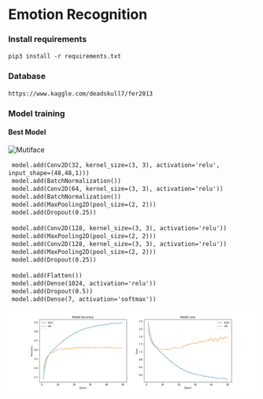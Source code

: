 # Emotion Recognition 

### Install requirements 
```
pip3 install -r requirements.txt
```

### Database
```
https://www.kaggle.com/deadskull7/fer2013
```

### Model training

#### Best Model 
![Mutiface](src/5thModel.png)

```
 model.add(Conv2D(32, kernel_size=(3, 3), activation='relu', input_shape=(48,48,1)))
 model.add(BatchNormalization())
 model.add(Conv2D(64, kernel_size=(3, 3), activation='relu'))
 model.add(BatchNormalization())
 model.add(MaxPooling2D(pool_size=(2, 2)))
 model.add(Dropout(0.25))

 model.add(Conv2D(128, kernel_size=(3, 3), activation='relu'))
 model.add(MaxPooling2D(pool_size=(2, 2)))
 model.add(Conv2D(128, kernel_size=(3, 3), activation='relu'))
 model.add(MaxPooling2D(pool_size=(2, 2)))
 model.add(Dropout(0.25))

 model.add(Flatten())
 model.add(Dense(1024, activation='relu'))
 model.add(Dropout(0.5))
 model.add(Dense(7, activation='softmax'))
```

![Mutiface](imgs/5thModel.png)